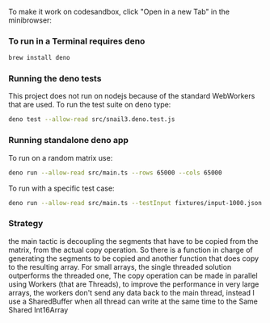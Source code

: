 To make it work on codesandbox, click "Open in a new Tab" in the minibrowser:

### To run in a Terminal requires deno
```bash
brew install deno
```
### Running the deno tests

This project does not run on nodejs because of the standard WebWorkers that are used.
To run the test suite on deno type:
```bash
deno test --allow-read src/snail3.deno.test.js
```

### Running standalone deno app

To run on a random matrix use:
```bash
deno run --allow-read src/main.ts --rows 65000 --cols 65000
```

To run with a specific test case:
```bash
deno run --allow-read src/main.ts --testInput fixtures/input-1000.json --testOutput fixtures/output-1000.json
```


### Strategy

the main tactic is decoupling the segments that have to be copied from the matrix, from the actual copy operation.
So there is a function in charge of generating the segments to be copied and another function that does copy to the resulting array.
For small arrays, the single threaded solution outperforms the threaded one, The copy operation can be made in parallel using Workers (that are Threads), to improve the performance in very large arrays, the workers don't
send any data back to the main thread, instead I use a SharedBuffer when all thread can write at the same time to the Same Shared Int16Array